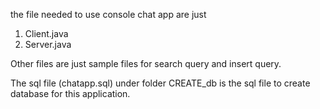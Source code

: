 the file needed to use console chat app are just 
1. Client.java
2. Server.java

Other files are just sample files for search query and insert query.

The sql file (chatapp.sql) under folder CREATE_db is the sql file to create database for this application.

